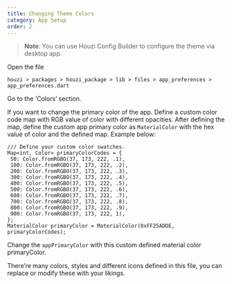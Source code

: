 ```yaml
---
title: Changing Theme Colors
category: App Setup
order: 2
---
```


> **Note**: You can use Houzi Config Builder to configure the theme via desktop app.

Open the file 
```
houzi > packages > houzi_package > lib > files > app_preferences > app_preferences.dart
```

Go to the ‘Colors’ section.

If you want to change the primary color of the app. Define a custom color code map with RGB value of color with different opacities. After defining the map, define the custom app primary color as `MaterialColor` with the hex value of color and the defined map. Example below:
```
/// Define your custom color swatches.
Map<int, Color> primaryColorCodes = {
 50: Color.fromRGBO(37, 173, 222, .1),
 100: Color.fromRGBO(37, 173, 222, .2),
 200: Color.fromRGBO(37, 173, 222, .3),
 300: Color.fromRGBO(37, 173, 222, .4),
 400: Color.fromRGBO(37, 173, 222, .5),
 500: Color.fromRGBO(37, 173, 222, .6),
 600: Color.fromRGBO(37, 173, 222, .7),
 700: Color.fromRGBO(37, 173, 222, .8),
 800: Color.fromRGBO(37, 173, 222, .9),
 900: Color.fromRGBO(37, 173, 222, 1),
};
MaterialColor primaryColor = MaterialColor(0xFF25ADDE, primaryColorCodes);
```

Change the `appPrimaryColor` with this custom defined material color primaryColor.

There’re many colors, styles and different icons defined in this file, you can replace or modify these with your likings.

